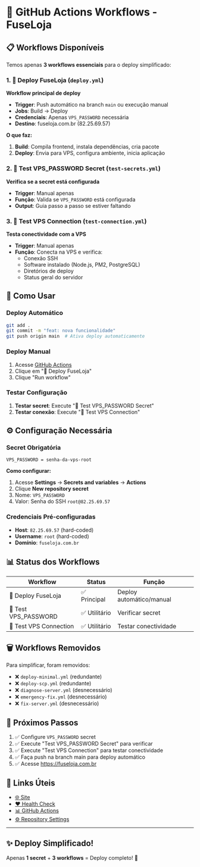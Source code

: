 # 🔄 GitHub Actions Workflows - FuseLoja

## 📋 Workflows Disponíveis

Temos apenas **3 workflows essenciais** para o deploy simplificado:

### 1. 🚀 **Deploy FuseLoja** (`deploy.yml`)
**Workflow principal de deploy**

- **Trigger**: Push automático na branch `main` ou execução manual
- **Jobs**: Build → Deploy
- **Credenciais**: Apenas `VPS_PASSWORD` necessária
- **Destino**: fuseloja.com.br (82.25.69.57)

**O que faz:**
1. **Build**: Compila frontend, instala dependências, cria pacote
2. **Deploy**: Envia para VPS, configura ambiente, inicia aplicação

### 2. 🔐 **Test VPS_PASSWORD Secret** (`test-secrets.yml`)  
**Verifica se a secret está configurada**

- **Trigger**: Manual apenas
- **Função**: Valida se `VPS_PASSWORD` está configurada
- **Output**: Guia passo a passo se estiver faltando

### 3. 🧪 **Test VPS Connection** (`test-connection.yml`)
**Testa conectividade com a VPS**

- **Trigger**: Manual apenas  
- **Função**: Conecta na VPS e verifica:
  - Conexão SSH
  - Software instalado (Node.js, PM2, PostgreSQL)
  - Diretórios de deploy
  - Status geral do servidor

## 🎯 **Como Usar**

### **Deploy Automático**
```bash
git add .
git commit -m "feat: nova funcionalidade"
git push origin main  # Ativa deploy automaticamente
```

### **Deploy Manual**
1. Acesse [GitHub Actions](../../actions)
2. Clique em "🚀 Deploy FuseLoja"
3. Clique "Run workflow"

### **Testar Configuração**
1. **Testar secret**: Execute "🔐 Test VPS_PASSWORD Secret"
2. **Testar conexão**: Execute "🧪 Test VPS Connection"

## ⚙️ **Configuração Necessária**

### **Secret Obrigatória**
```
VPS_PASSWORD = senha-da-vps-root
```

**Como configurar:**
1. Acesse **Settings** → **Secrets and variables** → **Actions**
2. Clique **New repository secret**
3. Nome: `VPS_PASSWORD`
4. Valor: Senha do SSH `root@82.25.69.57`

### **Credenciais Pré-configuradas**
- **Host**: `82.25.69.57` (hard-coded)
- **Username**: `root` (hard-coded)
- **Domínio**: `fuseloja.com.br`

## 📊 **Status dos Workflows**

| Workflow | Status | Função |
|----------|--------|---------|
| 🚀 Deploy FuseLoja | ✅ Principal | Deploy automático/manual |
| 🔐 Test VPS_PASSWORD | ✅ Utilitário | Verificar secret |
| 🧪 Test VPS Connection | ✅ Utilitário | Testar conectividade |

## 🗑️ **Workflows Removidos**

Para simplificar, foram removidos:
- ❌ `deploy-minimal.yml` (redundante)
- ❌ `deploy-scp.yml` (redundante)  
- ❌ `diagnose-server.yml` (desnecessário)
- ❌ `emergency-fix.yml` (desnecessário)
- ❌ `fix-server.yml` (desnecessário)

## 🚀 **Próximos Passos**

1. ✅ Configure `VPS_PASSWORD` secret
2. ✅ Execute "Test VPS_PASSWORD Secret" para verificar
3. ✅ Execute "Test VPS Connection" para testar conectividade  
4. ✅ Faça push na branch main para deploy automático
5. ✅ Acesse https://fuseloja.com.br

## 🔗 **Links Úteis**

- [🌐 Site](https://fuseloja.com.br)
- [❤️ Health Check](http://82.25.69.57:3001/health)
- [📊 GitHub Actions](../../actions)
- [⚙️ Repository Settings](../../settings)

---

## ✨ **Deploy Simplificado!**

Apenas **1 secret** + **3 workflows** = Deploy completo! 🚀 